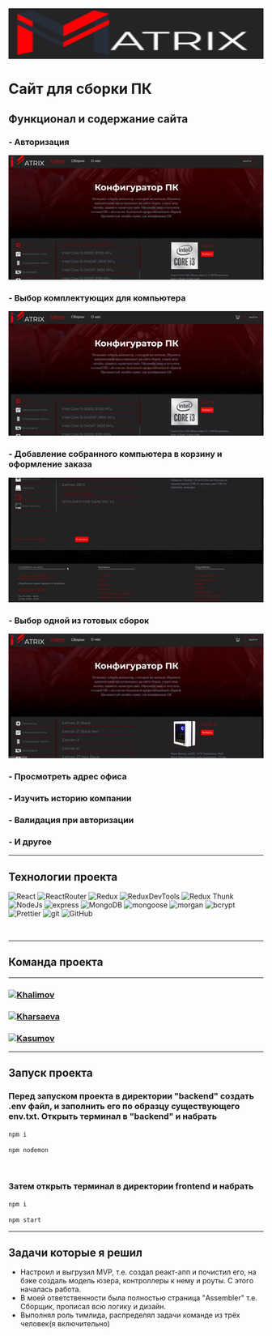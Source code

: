 <img  src="./assets/matrix.PNG" width="100%" height="100px"/>

<br>

# Сайт для сборки ПК

## Функционал и содержание сайта

### - Авторизация 
![image](./assets/authorization.gif)

### - Выбор комплектующих для компьютера
![image](./assets/assembling.gif)

### - Добавление собранного компьютера в корзину и оформление заказа
![image](./assets/addToCart.gif)

### - Выбор одной из готовых сборок
![image](./assets/assemblies.gif)

### - Просмотреть адрес офиса
### - Изучить историю компании
### - Валидация при авторизации
### - И другое

___

## Технологии проекта

![React](https://img.shields.io/badge/-React-430098?style=for-the-badge&logo=react&logoColor=blue)
![ReactRouter](https://img.shields.io/badge/-React_Router-430098?style=for-the-badge&logo=react-router&logoColor=blue)
![Redux](https://img.shields.io/badge/-Redux-45b8d8?style=for-the-badge&logo=redux&logoColor=orange)
![ReduxDevTools](https://img.shields.io/badge/redux_toolkit-45b8d8?style=for-the-badge&logo=redux&logoColor=orange)
![Redux Thunk](https://img.shields.io/badge/-Redux_Thunk-45b8d8?style=for-the-badge&logo=Redux&logoColor=orange)
![NodeJs](https://img.shields.io/badge/-Nodejs-43853d?style=for-the-badge&logo=Node.js&logoColor=white)
![express](https://img.shields.io/badge/express-green?style=for-the-badge&logo=express)
![MongoDB](https://img.shields.io/badge/-MongoDB-purple?style=for-the-badge&logo=mongodb&logoColor=green)
![mongoose](https://img.shields.io/badge/mongoose-purple?style=for-the-badge&logo=mongodb&logoColor=green)
![morgan](https://img.shields.io/badge/-MORGAN-gray?style=for-the-badge&logo=morgan&logoColor=orange)
![bcrypt](https://img.shields.io/badge/bcrypt-gray?style=for-the-badge&logo)
![Prettier](https://img.shields.io/badge/-Prettier-grey?style=for-the-badge&logo=Prettier&logoColor=orange)
![git](https://img.shields.io/badge/-Git-black?style=for-the-badge&logo=git&logoColor=white)
![GitHub](https://img.shields.io/badge/-GitHub-black?style=for-the-badge&logo=github&logoColor=white)

<br>

___

## Команда проекта

---

<h3>
  <a href="https://github.com/4abaev">
    <img alt="Khalimov" src="https://img.shields.io/badge/-CHABAEV_RASHID-black?style=for-the-badge&logo=github&logoColor=white" />
  </a>
</h3>

<h3>
  <a href="https://github.com/zxcviolence">
    <img alt="Kharsaeva" src="https://img.shields.io/badge/-YAKUBOV_ISLAM-black?style=for-the-badge&logo=github&logoColor=white" />
  </a>
</h3>

<h3>
  <a href="https://github.com/WetFlamer">
    <img alt="Kasumov" src="https://img.shields.io/badge/-CHABAEV_KHAMID-black?style=for-the-badge&logo=github&logoColor=white" />
  </a>
</h3>



---

## Запуск проекта
### Перед запуском проекта в директории "backend" создать .env файл, и заполнить его по образцу существующего env.txt. Открыть терминал в "backend" и набрать
```javascript
npm i
```
```javascript
npm nodemon
```

<br>

### Затем открыть терминал в директории frontend и набрать 

```javascript
npm i
```
```javascript
npm start
```
___

## Задачи которые я решил

- Настроил и выгрузил MVP, т.е. создал реакт-апп и почистил его, на бэке создаль модель юзера, контроллеры к нему и роуты. С этого началась работа.
- В моей ответственности была полностью страница "Assembler" т.е. Сборщик, прописал всю логику и дизайн.
- Выполнял роль тимлида, распределял задачи команде из трёх человек(я включительно)


